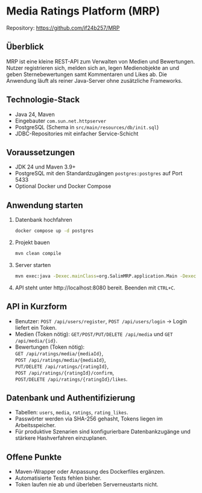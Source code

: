 # Media Ratings Platform (MRP)

Repository: https://github.com/if24b257/MRP

## Überblick
MRP ist eine kleine REST-API zum Verwalten von Medien und Bewertungen. Nutzer registrieren sich, melden sich an, legen Medienobjekte an und geben Sternebewertungen samt Kommentaren und Likes ab. Die Anwendung läuft als reiner Java-Server ohne zusätzliche Frameworks.

## Technologie-Stack
- Java 24, Maven
- Eingebauter `com.sun.net.httpserver`
- PostgreSQL (Schema in `src/main/resources/db/init.sql`)
- JDBC-Repositories mit einfacher Service-Schicht

## Voraussetzungen
- JDK 24 und Maven 3.9+
- PostgreSQL mit den Standardzugängen `postgres:postgres` auf Port 5433
- Optional Docker und Docker Compose

## Anwendung starten
1. Datenbank hochfahren  
   ```bash
   docker compose up -d postgres
   ```
2. Projekt bauen  
   ```bash
   mvn clean compile
   ```
3. Server starten  
   ```bash
   mvn exec:java -Dexec.mainClass=org.SalimMRP.application.Main -Dexec.classpathScope=runtime
   ```
4. API steht unter http://localhost:8080 bereit. Beenden mit `CTRL+C`.

## API in Kurzform
- Benutzer: `POST /api/users/register`, `POST /api/users/login` → Login liefert ein Token.
- Medien (Token nötig): `GET/POST/PUT/DELETE /api/media` und `GET /api/media/{id}`.
- Bewertungen (Token nötig):  
  `GET /api/ratings/media/{mediaId}`,  
  `POST /api/ratings/media/{mediaId}`,  
  `PUT/DELETE /api/ratings/{ratingId}`,  
  `POST /api/ratings/{ratingId}/confirm`,  
  `POST/DELETE /api/ratings/{ratingId}/likes`.

## Datenbank und Authentifizierung
- Tabellen: `users`, `media`, `ratings`, `rating_likes`.
- Passwörter werden via SHA-256 gehasht, Tokens liegen im Arbeitsspeicher.
- Für produktive Szenarien sind konfigurierbare Datenbankzugänge und stärkere Hashverfahren einzuplanen.

## Offene Punkte
- Maven-Wrapper oder Anpassung des Dockerfiles ergänzen.
- Automatisierte Tests fehlen bisher.
- Token laufen nie ab und überleben Serverneustarts nicht.
